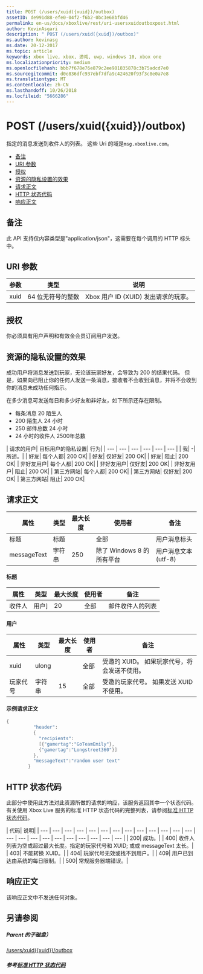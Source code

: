```yaml
---
title: POST (/users/xuid({xuid})/outbox)
assetID: de991d88-efe0-04f2-f6b2-0bc3e68bfd46
permalink: en-us/docs/xboxlive/rest/uri-usersxuidoutboxpost.html
author: KevinAsgari
description: " POST (/users/xuid({xuid})/outbox)"
ms.author: kevinasg
ms.date: 20-12-2017
ms.topic: article
keywords: xbox live, xbox, 游戏, uwp, windows 10, xbox one
ms.localizationpriority: medium
ms.openlocfilehash: bbb7f678e76e879c2ee981835878c3b75adcd7e0
ms.sourcegitcommit: d0e836dfc937ebf7dfa9c424620f93f3c8e0a7e8
ms.translationtype: MT
ms.contentlocale: zh-CN
ms.lasthandoff: 10/26/2018
ms.locfileid: "5666286"
---
```

# <a name="post-usersxuidxuidoutbox"></a>POST (/users/xuid({xuid})/outbox)
指定的消息发送到收件人的列表。
这些 Uri 的域是`msg.xboxlive.com`。

  * [备注](#ID4EV)
  * [URI 参数](#ID4EAB)
  * [授权](#ID4ENB)
  * [资源的隐私设置的效果](#ID4EYB)
  * [请求正文](#ID4E3F)
  * [HTTP 状态代码](#ID4ETCAC)
  * [响应正文](#ID4E1EAC)

<a id="ID4EV"></a>


## <a name="remarks"></a>备注

此 API 支持仅内容类型是"application/json"，这需要在每个调用的 HTTP 标头中。

<a id="ID4EAB"></a>


## <a name="uri-parameters"></a>URI 参数

| 参数| 类型| 说明|
| --- | --- | --- |
| xuid | 64 位无符号的整数 | Xbox 用户 ID (XUID) 发出请求的玩家。 |

<a id="ID4ENB"></a>


## <a name="authorization"></a>授权

你必须具有用户声明和有效金会员订阅用户发送。

<a id="ID4EYB"></a>


## <a name="effect-of-privacy-settings-on-resource"></a>资源的隐私设置的效果

成功用户将消息发送到玩家，无论该玩家好友，会导致为 200 的结果代码。 但是，如果向已阻止你的任何人发送一条消息，接收者不会收到消息，并将不会收到你的消息未成功任何指示。

在多少消息可发送每日和多少好友和非好友，如下所示还存在限制。

   * 每条消息 20 陌生人
   * 200 陌生人 24 小时
   * 250 邮件总数 24 小时
   * 24 小时的收件人 2500年总数

| 请求的用户| 目标用户的隐私设置| 行为|
| --- | --- | --- | --- | --- | --- |
| 我| -| 所述。|
| 好友| 每个人都| 200 OK|
| 好友| 仅好友| 200 OK|
| 好友| 阻止| 200 OK|
| 非好友用户| 每个人都| 200 OK|
| 非好友用户| 仅好友| 200 OK|
| 非好友用户| 阻止| 200 OK|
| 第三方网站| 每个人都| 200 OK|
| 第三方网站| 仅好友| 200 OK|
| 第三方网站| 阻止| 200 OK|

<a id="ID4E3F"></a>


## <a name="request-body"></a>请求正文

| 属性| 类型| 最大长度| 使用者| 备注|
| --- | --- | --- | --- | --- |
| 标题| 标题|  | 全部| 用户消息标头|
| messageText| 字符串| 250| 除了 Windows 8 的所有平台| 用户消息文本 (utf-8)|

#### <a name="header"></a>标题

| 属性| 类型| 最大长度| 使用者| 备注|
| --- | --- | --- | --- | --- |
| 收件人| 用户]| 20| 全部| 邮件收件人的列表|

#### <a name="user"></a>用户

| 属性| 类型| 最大长度| 使用者| 备注|
| --- | --- | --- | --- | --- |
| xuid| ulong|  | 全部| 受邀的 XUID。 如果玩家代号，将会发送不使用。|
| 玩家代号| 字符串| 15| 全部| 受邀的玩家代号。 如果发送 XUID 不使用。|

#### <a name="sample-request-body"></a>示例请求正文 

```cpp
{
          "header":
          {
            "recipients":
            [{"gamertag":"GoTeamEmily"},
            {"gamertag":"Longstreet360"}]
          },
          "messageText":"random user text"
        }

```


<a id="ID4ETCAC"></a>


## <a name="http-status-codes"></a>HTTP 状态代码

此部分中使用此方法对此资源所做的请求的响应，该服务返回其中一个状态代码。 有关使用 Xbox Live 服务的标准 HTTP 状态代码的完整列表，请参阅[标准 HTTP 状态代码](../../additional/httpstatuscodes.md)。

| 代码| 说明|
| --- | --- | --- | --- | --- | --- | --- | --- | --- | --- | --- | --- | --- | --- | --- | --- | --- | --- | --- | --- | --- | --- | --- |
| 200| 成功。|
| 400| 收件人列表为空或超过最大长度。指定的玩家代号和 XUID; 或或 messageText 太长。|
| 403| 不能转换 XUID。|
| 404| 玩家代号无效或找不到用户。|
| 409| 用户已到达由系统的每日限制。|
| 500| 常规服务器端错误。|

<a id="ID4E1EAC"></a>


## <a name="response-body"></a>响应正文

该响应正文中不发送任何对象。

<a id="ID4EJFAC"></a>


## <a name="see-also"></a>另请参阅

<a id="ID4ELFAC"></a>


##### <a name="parent"></a>Parent 的子磁盘）  

[/users/xuid({xuid})/outbox](uri-usersxuidoutbox.md)


<a id="ID4EZFAC"></a>


##### <a name="reference--standard-http-status-codesadditionalhttpstatuscodesmd"></a>参考[标准 HTTP 状态代码](../../additional/httpstatuscodes.md)
